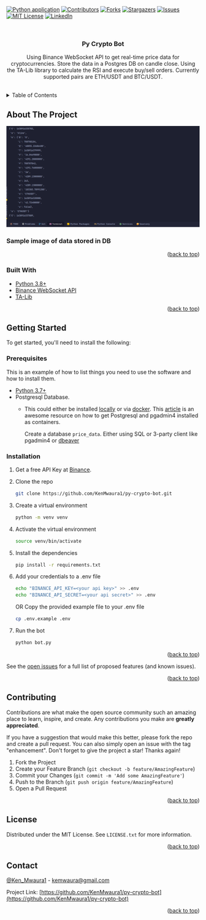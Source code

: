 
<!-- PROJECT SHIELDS -->
<!--
*** I'm using markdown "reference style" links for readability.
*** Reference links are enclosed in brackets [ ] instead of parentheses ( ).
*** See the bottom of this document for the declaration of the reference variables
*** for contributors-url, forks-url, etc. This is an optional, concise syntax you may use.
*** https://www.markdownguide.org/basic-syntax/#reference-style-links
-->
[![Python application](https://github.com/KenMwaura1/py-crypto-bot/actions/workflows/python-app.yml/badge.svg)](https://github.com/KenMwaura1/py-crypto-bot/actions/workflows/python-app.yml)
[![Contributors][contributors-shield]][contributors-url]
[![Forks][forks-shield]][forks-url]
[![Stargazers][stars-shield]][stars-url]
[![Issues][issues-shield]][issues-url]
[![MIT License][license-shield]][license-url]
[![LinkedIn][linkedin-shield]][linkedin-url]

<!-- PROJECT LOGO -->
<br />

<h3 align="center">Py Crypto Bot</h3>

  <p align="center">
    Using Binance WebSocket API to get real-time price data for cryptocurrencies. Store the data in a Postgres DB on candle close. Using the TA-Lib library to calculate the RSI and execute buy/sell orders.
    Currently supported pairs are ETH/USDT and BTC/USDT.
    <br />
    <br />
  </p>

<!-- TABLE OF CONTENTS -->
<details>
  <summary>Table of Contents</summary>
  <ol>
    <li>
      <a href="#about-the-project">About The Project</a>
      <ul>
        <li><a href="#built-with">Built With</a></li>
      </ul>
    </li>
    <li>
      <a href="#getting-started">Getting Started</a>
      <ul>
        <li><a href="#prerequisites">Prerequisites</a></li>
        <li><a href="#installation">Installation</a></li>
      </ul>
    </li>
    <li><a href="#usage">Usage</a></li>
    <li><a href="#roadmap">Roadmap</a></li>
    <li><a href="#contributing">Contributing</a></li>
    <li><a href="#license">License</a></li>
    <li><a href="#contact">Contact</a></li>
    <li><a href="#acknowledgments">Acknowledgments</a></li>
  </ol>
</details>

<!-- ABOUT THE PROJECT -->
## About The Project

![Py Crypto Bot](images/2021-12-08_01-32-crypto.png)

### Sample image of data stored in DB 


<!--Here's a blank template to get started: To avoid retyping too much info. Do a search and replace with your text editor for the following: `KenMwaura1`, `py-crypto-bot`, `Ken_Mwaura1`, `kennedy-mwaura`, `kemwaura`, `gmail.com`, `py-crypo-bot`, -->

<p align="right">(<a href="#top">back to top</a>)</p>

### Built With

* [Python 3.8+](https://www.python.org/downloads/)
* [Binance WebSocket API](https://github.com/binance/binance-spot-api-docs/blob/master/web-socket-streams.md#klinecandlestick-streams)
* [TA-Lib](https://mrjbq7.github.io/ta-lib/)

<p align="right">(<a href="#top">back to top</a>)</p>

<!-- GETTING STARTED -->
## Getting Started

To get started, you'll need to install the following:

### Prerequisites

This is an example of how to list things you need to use the software and how to install them.

* [Python 3.7+](https://www.python.org/downloads/)
* Postgresql Database.
  * This could either be installed [locally](https://www.postgresql.org/) or via  [docker](https://www.docker.com/).
      This [article](https://blog.crunchydata.com/blog/easy-postgresql-12-and-pgadmin-4-setup-with-docker) is an awesome resource on how to get Postgresql and pgadmin4  installed as containers.

    Create a database `price_data`. Either using SQL or 3-party client like pgadmin4 or [dbeaver](https://dbeaver.io/)

### Installation

1. Get a free API Key at [Binance](https://www.binance.com).
2. Clone the repo

   ```sh
   git clone https://github.com/KenMwaura1/py-crypto-bot.git
   ```

3. Create a virtual environment

   ```sh
   python -m venv venv
   ```

4. Activate the virtual environment

   ```sh
   source venv/bin/activate
   ```

5. Install the dependencies

   ```sh
   pip install -r requirements.txt
   ```

6. Add your credentials to a .env file

   ```sh
   echo "BINANCE_API_KEY=<your api key>" >> .env
   echo "BINANCE_API_SECRET=<your api secret>" >> .env
   ```

   OR
   Copy the provided example file to your .env file

   ```sh
   cp .env.example .env
   ```

7. Run the bot

   ```sh
   python bot.py
   ```

<p align="right">(<a href="#top">back to top</a>)</p>

See the [open issues](https://github.com/KenMwaura1/py-crypto-bot/issues) for a full list of proposed features (and known issues).

<p align="right">(<a href="#top">back to top</a>)</p>

<!-- CONTRIBUTING -->
## Contributing

Contributions are what make the open source community such an amazing place to learn, inspire, and create. Any contributions you make are **greatly appreciated**.

If you have a suggestion that would make this better, please fork the repo and create a pull request. You can also simply open an issue with the tag "enhancement".
Don't forget to give the project a star! Thanks again!

1. Fork the Project
2. Create your Feature Branch (`git checkout -b feature/AmazingFeature`)
3. Commit your Changes (`git commit -m 'Add some AmazingFeature'`)
4. Push to the Branch (`git push origin feature/AmazingFeature`)
5. Open a Pull Request

<p align="right">(<a href="#top">back to top</a>)</p>

<!-- LICENSE.txt -->
## License

Distributed under the MIT License. See `LICENSE.txt` for more information.

<p align="right">(<a href="#top">back to top</a>)</p>

<!-- CONTACT -->
## Contact

 [@Ken_Mwaura1](https://twitter.com/Ken_Mwaura1) - kemwaura@gmail.com

Project Link: [https://github.com/KenMwaura1/py-crypto-bot](https://github.com/KenMwaura1/py-crypto-bot)

<p align="right">(<a href="#top">back to top</a>)</p>

<!-- MARKDOWN LINKS & IMAGES -->
<!-- https://www.markdownguide.org/basic-syntax/#reference-style-links -->
[contributors-shield]: https://img.shields.io/github/contributors/KenMwaura1/py-crypto-bot.svg?style=for-the-badge
[contributors-url]: https://github.com/KenMwaura1/py-crypto-bot/graphs/contributors
[forks-shield]: https://img.shields.io/github/forks/KenMwaura1/py-crypto-bot.svg?style=for-the-badge
[forks-url]: https://github.com/KenMwaura1/py-crypto-bot/network/members
[stars-shield]: https://img.shields.io/github/stars/KenMwaura1/py-crypto-bot.svg?style=for-the-badge
[stars-url]: https://github.com/KenMwaura1/py-crypto-bot/stargazers
[issues-shield]: https://img.shields.io/github/issues/KenMwaura1/py-crypto-bot.svg?style=for-the-badge
[issues-url]: https://github.com/KenMwaura1/py-crypto-bot/issues
[license-shield]: https://img.shields.io/github/license/KenMwaura1/py-crypto-bot.svg?style=for-the-badge
[license-url]: https://github.com/KenMwaura1/py-crypto-bot/blob/master/LICENSE.txt
[linkedin-shield]: https://img.shields.io/badge/-LinkedIn-black.svg?style=for-the-badge&logo=linkedin&colorB=555
[linkedin-url]: https://linkedin.com/in/kennedy-mwaura/
